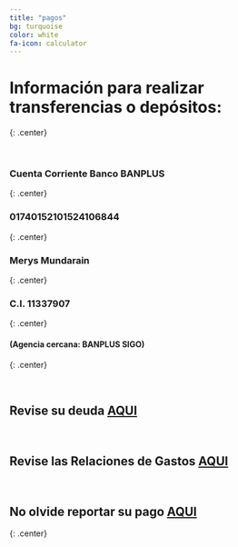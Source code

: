 ```yaml
---
title: "pagos"
bg: turquoise
color: white
fa-icon: calculator
---
```


# Información para realizar transferencias o depósitos:
{: .center}

<br>

### **Cuenta Corriente Banco BANPLUS**
{: .center}

### **01740152101524106844**
{: .center}

### **Merys Mundarain**
{: .center}

### **C.I. 11337907**
{: .center}

#### (Agencia cercana: BANPLUS SIGO)
{: .center}

<br>

## **Revise su deuda [AQUI](https://docs.google.com/spreadsheets/d/1jXhoYgNyDxCxarkz-3pdEcwnZ4Kv8_dx3X-MBxYKB8c/pubhtml?gid=959792200&single=true)**

<br>

## **Revise las Relaciones de Gastos [AQUI](https://drive.google.com/folderview?id=0B5Zy3wAHaeizfkduMWRBVHpMQmdYUjJEa2M2MjZIbUtlWVhVbWZfQWFRT0hSdVBieWFtVHc&usp=sharing)**

<br>

## **No olvide reportar su pago <a href="http://goo.gl/forms/WeYy3Cs1ai" target="_blank"> AQUI </a>** 
{: .center}






